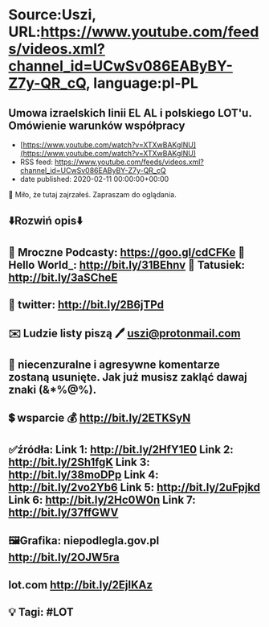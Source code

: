 # Source:Uszi, URL:https://www.youtube.com/feeds/videos.xml?channel_id=UCwSv086EAByBY-Z7y-QR_cQ, language:pl-PL

## Umowa izraelskich linii EL AL i polskiego LOT'u. Omówienie warunków współpracy
 - [https://www.youtube.com/watch?v=XTXwBAKgINU](https://www.youtube.com/watch?v=XTXwBAKgINU)
 - RSS feed: https://www.youtube.com/feeds/videos.xml?channel_id=UCwSv086EAByBY-Z7y-QR_cQ
 - date published: 2020-02-11 00:00:00+00:00

🤪 Miło, że tutaj zajrzałeś.  Zapraszam do oglądania.

⬇️Rozwiń opis⬇️
-------------------------------------------------------------
👀 Mroczne Podcasty: https://goo.gl/cdCFKe
👀 Hello World_: http://bit.ly/31BEhnv
👀 Tatusiek: http://bit.ly/3aSCheE
-------------------------------------------------------------
👀 twitter: http://bit.ly/2B6jTPd
-------------------------------------------------------------
✉️ Ludzie listy piszą 
🖊️ uszi@protonmail.com
-------------------------------------------------------------
👺 niecenzuralne i agresywne komentarze zostaną usunięte.  Jak już musisz zakląć dawaj znaki (&*%@%).
-------------------------------------------------------------
💲 wsparcie
💰 http://bit.ly/2ETKSyN
-------------------------------------------------------------
✅źródła:
Link 1:                   http://bit.ly/2HfY1E0
Link 2:                   http://bit.ly/2Sh1fgK
Link 3:                   http://bit.ly/38moDPp
Link 4:                   http://bit.ly/2vo2Yb6
Link 5:                   http://bit.ly/2uFpjkd
Link 6:                   http://bit.ly/2Hc0W0n
Link 7:                   http://bit.ly/37ffGWV           
-------------------------------------------------------------
🖼Grafika: 
niepodlegla.gov.pl 
http://bit.ly/2OJW5ra
---
lot.com
http://bit.ly/2EjIKAz
-------------------------------------------------------------
💡 Tagi: #LOT
-------------------------------------------------------------


